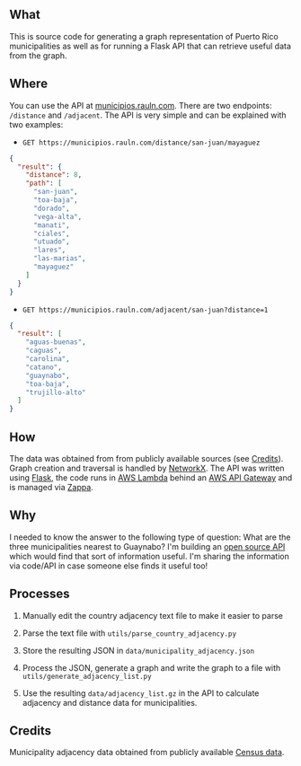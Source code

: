## What
    
This is source code for generating a graph representation of Puerto Rico municipalities as well as for running a Flask API that can retrieve useful data from the graph.
    
## Where

You can use the API at [municipios.rauln.com](municipios.rauln.com). There are two endpoints: `/distance` and `/adjacent`. The API is very simple and can be explained with two examples:


* `GET https://municipios.rauln.com/distance/san-juan/mayaguez`

```json
{
  "result": {
    "distance": 8,
    "path": [
      "san-juan",
      "toa-baja",
      "dorado",
      "vega-alta",
      "manati",
      "ciales",
      "utuado",
      "lares",
      "las-marias",
      "mayaguez"
    ]
  }
}
```


* `GET https://municipios.rauln.com/adjacent/san-juan?distance=1`

```json
{
  "result": [
    "aguas-buenas",
    "caguas",
    "carolina",
    "catano",
    "guaynabo",
    "toa-baja",
    "trujillo-alto"
  ]
}
```

## How

The data was obtained from from publicly available sources (see [Credits](#Credits)). Graph creation and traversal is handled by [NetworkX](https://networkx.github.io/).
The API was written using [Flask](https://palletsprojects.com/p/flask/), the code runs in [AWS Lambda](https://aws.amazon.com/lambda/) behind an [AWS API Gateway](https://aws.amazon.com/api-gateway/) and is managed via [Zappa](https://github.com/Miserlou/Zappa).

## Why

I needed to know the answer to the following type of question: What are the three municipalities nearest to Guaynabo? I'm building an [open source API](https://github.com/rnegron/cc-api) which would find that sort of information useful. I'm sharing the information via code/API in case someone else finds it useful too!


## Processes

1. Manually edit the country adjacency text file to make it easier to parse

1. Parse the text file with `utils/parse_country_adjacency.py`

1. Store the resulting JSON in `data/municipality_adjacency.json`

1. Process the JSON, generate a graph and write the graph to a file with `utils/generate_adjacency_list.py`

1. Use the resulting `data/adjacency_list.gz` in the API to calculate adjacency and distance data for municipalities.


## Credits

Municipality adjacency data obtained from publicly available [Census data](https://www.census.gov/geographies/reference-files/2010/geo/county-adjacency.html).